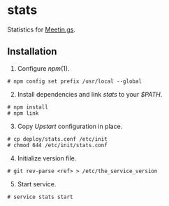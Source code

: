 
stats
=====

Statistics for [Meetin.gs](http://meetin.gs/about).

Installation
------------

1. Configure *npm*(1).
```
# npm config set prefix /usr/local --global
```

2. Install dependencies and link *stats* to your *$PATH*.
```
# npm install
# npm link
```

3. Copy *Upstart* configuration in place.
```
# cp deploy/stats.conf /etc/init
# chmod 644 /etc/init/stats.conf
```

4. Initialize version file.
```
# git rev-parse <ref> > /etc/the_service_version
```

5. Start service.
```
# service stats start
```
